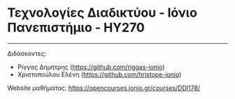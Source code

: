 # Τεχνολογίες Διαδικτύου - Ιόνιο Πανεπιστήμιο - ΗΥ270
---
Διδάσκοντες:
* Ρίγγας Δημήτρης (https://github.com/riggas-ionio)
* Χριστοπούλου Ελένη (https://github.com/hristope-ionio)

Website μαθήματος: https://opencourses.ionio.gr/courses/DDI178/
